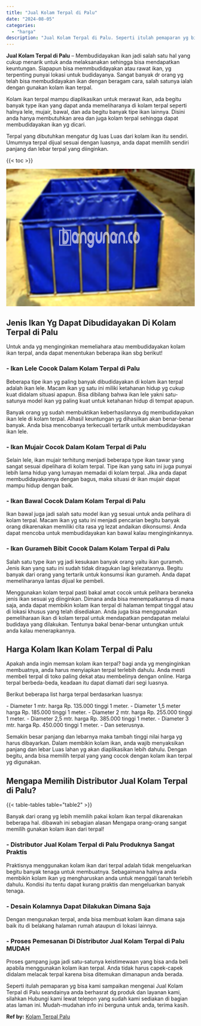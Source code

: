 ```yaml
---
title: "Jual Kolam Terpal di Palu"
date: "2024-08-05"
categories: 
  - "harga"
description: "Jual Kolam Terpal di Palu. Seperti itulah pemaparan yg bisa kami sampaikan mengenai Jual Kolam Terpal di Palu seandainya anda berhasrat dg produk dan layanan..."
---
```


**Jual Kolam Terpal di Palu** – Membudidayakan ikan jadi salah satu hal yang cukup menarik untuk anda melaksanakan sehingga bisa mendapatkan keuntungan. Siapapun bisa memmbudidayakan atau rawat ikan, yg terpenting punyai lokasi untuk budidayanya. Sangat banyak dr orang yg telah bisa membudidayakan ikan dengan beragam cara, salah satunya ialah dengan gunakan kolam ikan terpal.

Kolam ikan terpal mampu diaplikasikan untuk merawat ikan, ada begitu banyak type ikan yang dapat anda memeliharanya di kolam terpal seperti halnya lele, mujair, bawal, dan ada begitu banyak tipe ikan lainnya. Disini anda hanya membutuhkan area dan juga kolam terpal sehingga dapat membudidayakan ikan yg dicari.

Terpal yang dibutuhkan mengatur dg luas Luas dari kolam ikan itu sendiri. Umumnya terpal dijual sesuai dengan luasnya, anda dapat memilih sendiri panjang dan lebar terpal yang diinginkan.

{{< toc >}}

![Jual Kolam Terpal di Palu](/images/jual-kolam-terpal-13.png)

## Jenis Ikan Yg Dapat Dibudidayakan Di Kolam Terpal di Palu

Untuk anda yg menginginkan memeliahara atau membudidayakan kolam ikan terpal, anda dapat menentukan beberapa ikan sbg berikut!

### \- Ikan Lele Cocok Dalam Kolam Terpal di Palu

Beberapa tipe ikan yg paling banyak dibudidayakan di kolam ikan terpal adalah ikan lele. Macam ikan yg satu ini miliki ketahanan hidup yg cukup kuat didalam situasi apapun. Bisa dibilang bahwa ikan lele yakni satu-satunya model ikan yg paling kuat untuk ketahanan hidup di tempat apapun.

Banyak orang yg sudah membuktikan keberhasilannya dg membudidayakan ikan lele di kolam terpal. Alhasil keuntungan yg dihasilkan akan benar-benar banyak. Anda bisa mencobanya terkecuali tertarik untuk membudidayakan ikan lele.

### \- Ikan Mujair Cocok Dalam Kolam Terpal di Palu

Selain lele, ikan mujair terhitung menjadi beberapa type ikan tawar yang sangat sesuai dipelihara di kolam terpal. Tipe ikan yang satu ini juga punyai lebih lama hidup yang lumayan memadai di kolam terpal. Jika anda dapat membudidayakannya dengan bagus, maka situasi dr ikan mujair dapat mampu hidup dengan baik.

### \- Ikan Bawal Cocok Dalam Kolam Terpal di Palu

Ikan bawal juga jadi salah satu model ikan yg sesuai untuk anda pelihara di kolam terpal. Macam ikan yg satu ini menjadi pencarian begitu banyak orang dikarenakan memiliki cita rasa yg lezat andaikan dikonsumsi. Anda dapat mencoba untuk membudidayakan kan bawal kalau menginginkannya.

### \- Ikan Gurameh Bibit Cocok Dalam Kolam Terpal di Palu

Salah satu type ikan yg jadi kesukaan banyak orang yaitu ikan gurameh. Jenis ikan yang satu ini sudah tidak diragukan lagi kelezatannya. Begitu banyak dari orang yang tertarik untuk konsumsi ikan gurameh. Anda dapat memeliharanya lantas dijual ke pembeli.

Menggunakan kolam terpal pasti bakal amat cocok untuk pelihara beraneka jenis ikan sesuai yg diinginkan. Dimana anda bisa menempatkannya di mana saja, anda dapat membikin kolam ikan terpal di halaman tempat tinggal atau di lokasi khusus yang telah disediakan. Anda juga bisa menggunakan pemeliharaan ikan di kolam terpal untuk mendapatkan pendapatan melalui budidaya yang dilakukan. Tentunya bakal benar-benar untungkan untuk anda kalau menerapkannya.

## Harga Kolam Ikan Kolam Terpal di Palu

Apakah anda ingin memsan kolam ikan terpal? bagi anda yg menginginkan membuatnya, anda harus menyiapkan terpal terlebih dahulu. Anda mesti membeli terpal di toko paling dekat atau membelinya dengan online. Harga terpal berbeda-beda, keadaan itu dapat diamati dari segi luasnya.

Berikut beberapa list harga terpal berdasarkan luasnya:

\- Diameter 1 mtr. harga Rp. 135.000 tinggi 1 meter. - Diameter 1,5 meter harga Rp. 185.000 tinggi 1 meter. - Diameter 2 mtr. harga Rp. 255.000 tinggi 1 meter. - Diameter 2,5 mtr. harga Rp. 385.000 tinggi 1 meter. - Diameter 3 mtr. harga Rp. 450.000 tinggi 1 meter. - Dan seterusnya.

Semakin besar panjang dan lebarnya maka tambah tinggi nilai harga yg harus dibayarkan. Dalam membikin kolam ikan, anda wajib menyaksikan panjang dan lebar Luas lahan yg akan diaplikasikan lebih dahulu. Dengan begitu, anda bisa memilih terpal yang yang cocok dengan kolam ikan terpal yg digunakan.

## Mengapa Memilih Distributor Jual Kolam Terpal di Palu?

{{< table-tables table="table2" >}}

Banyak dari orang yg lebih memilih pakai kolam ikan terpal dikarenakan beberapa hal. dibawah ini sebagian alasan Mengapa orang-orang sangat memilih gunakan kolam ikan dari terpal!

### \- Distributor Jual Kolam Terpal di Palu Produknya Sangat Praktis

Praktisnya menggunakan kolam ikan dari terpal adalah tidak mengeluarkan begitu banyak tenaga untuk membuatnya. Sebagaimana halnya anda membikin kolam ikan yg mengharuskan anda untuk menggali tanah terlebih dahulu. Kondisi itu tentu dapat kurang praktis dan mengeluarkan banyak tenaga.

### \- Desain Kolamnya Dapat Dilakukan Dimana Saja

Dengan mengunakan terpal, anda bisa membuat kolam ikan dimana saja baik itu di belakang halaman rumah ataupun di lokasi lainnya.

### \- Proses Pemesanan Di Distributor Jual Kolam Terpal di Palu MUDAH

Proses gampang juga jadi satu-satunya keistimewaan yang bisa anda beli apabila menggunakan kolam ikan terpal. Anda tidak harus capek-capek didalam melacak terpal karena bisa ditemukan dimanapun anda berada.

Seperti itulah pemaparan yg bisa kami sampaikan mengenai Jual Kolam Terpal di Palu seandainya anda berhasrat dg produk dan layanan kami, silahkan Hubungi kami lewat telepon yang sudah kami sediakan di bagian atas laman ini. Mudah-mudahan info ini berguna untuk anda, terima kasih.

**Ref by:** [Kolam Terpal Palu](https://id.wikipedia.org/wiki/Kolam)
